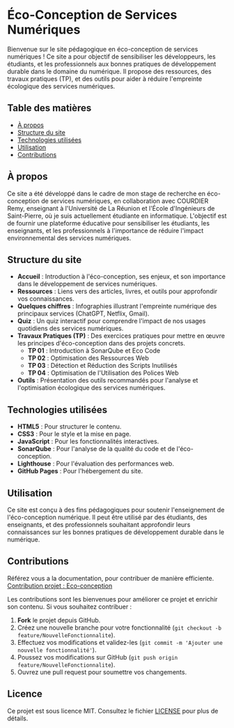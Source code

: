 # Éco-Conception de Services Numériques

Bienvenue sur le site pédagogique en éco-conception de services numériques ! Ce site a pour objectif de sensibiliser les développeurs, les étudiants, et les professionnels aux bonnes pratiques de développement durable dans le domaine du numérique. Il propose des ressources, des travaux pratiques (TP), et des outils pour aider à réduire l'empreinte écologique des services numériques.

## Table des matières

- [À propos](#à-propos)
- [Structure du site](#structure-du-site)
- [Technologies utilisées](#technologies-utilisées)
- [Utilisation](#utilisation)
- [Contributions](#contributions)

## À propos

Ce site a été développé dans le cadre de mon stage de recherche en éco-conception de services numériques, en collaboration avec COURDIER Remy, enseignant à l'Université de La Réunion et l'École d'Ingénieurs de Saint-Pierre, où je suis actuellement étudiante en informatique. L'objectif est de fournir une plateforme éducative pour sensibiliser les étudiants, les enseignants, et les professionnels à l'importance de réduire l'impact environnemental des services numériques.

## Structure du site

- **Accueil** : Introduction à l'éco-conception, ses enjeux, et son importance dans le développement de services numériques.
- **Ressources** : Liens vers des articles, livres, et outils pour approfondir vos connaissances.
- **Quelques chiffres** : Infographies illustrant l'empreinte numérique des principaux services (ChatGPT, Netflix, Gmail).
- **Quiz** : Un quiz interactif pour comprendre l'impact de nos usages quotidiens des services numériques.
- **Travaux Pratiques (TP)** : Des exercices pratiques pour mettre en œuvre les principes d'éco-conception dans des projets concrets.
  - **TP 01** : Introduction à SonarQube et Eco Code
  - **TP 02** : Optimisation des Ressources Web
  - **TP 03** : Détection et Réduction des Scripts Inutilisés
  - **TP 04** : Optimisation de l'Utilisation des Polices Web
- **Outils** : Présentation des outils recommandés pour l'analyse et l'optimisation écologique des services numériques.

## Technologies utilisées

- **HTML5** : Pour structurer le contenu.
- **CSS3** : Pour le style et la mise en page.
- **JavaScript** : Pour les fonctionnalités interactives.
- **SonarQube** : Pour l'analyse de la qualité du code et de l'éco-conception.
- **Lighthouse** : Pour l'évaluation des performances web.
- **GitHub Pages** : Pour l'hébergement du site.

## Utilisation

Ce site est conçu à des fins pédagogiques pour soutenir l'enseignement de l'éco-conception numérique. Il peut être utilisé par des étudiants, des enseignants, et des professionnels souhaitant approfondir leurs connaissances sur les bonnes pratiques de développement durable dans le numérique.

## Contributions

Référez vous a la documentation, pour contribuer de manière efficiente. [Contribution projet : Eco-conception](./CONTRIBUTION.MD)

Les contributions sont les bienvenues pour améliorer ce projet et enrichir son contenu. Si vous souhaitez contribuer :

1. **Fork** le projet depuis GitHub.
2. Créez une nouvelle branche pour votre fonctionnalité (`git checkout -b feature/NouvelleFonctionnalite`).
3. Effectuez vos modifications et validez-les (`git commit -m 'Ajouter une nouvelle fonctionnalité'`).
4. Poussez vos modifications sur GitHub (`git push origin feature/NouvelleFonctionnalite`).
5. Ouvrez une pull request pour soumettre vos changements.

## Licence

Ce projet est sous licence MIT. Consultez le fichier [LICENSE](LICENSE) pour plus de détails.
